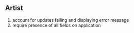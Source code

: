 ## Artist

1. account for updates failing and displaying error message
1. require presence of all fields on application
